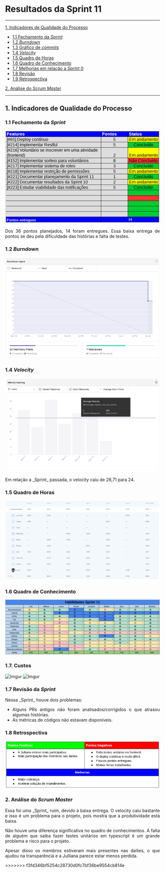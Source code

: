 # Resultados da Sprint 11
------

[1. Indicadores de Qualidade do Processo](#1-indicadores-de-qualidade-do-processo)

* [1.1 Fechamento da _Sprint_](#11-fechamento-da-sprint)
* [1.2 _Burndown_](#12-burndown)
* [1.3 Gráfico de _commits_](#13-grafico-de-commits)
* [1.4 _Velocity_](#14-velocity)
* [1.5 Quadro de Horas](#15-quadro-de-horas)
* [1.6 Quadro de Conhecimento](#16-quadro-de-conhecimento)
* [1.7 Melhorias em relação a _Sprint_ 0](#17-melhorias-em-relação-a-sprint-0)
* [1.8 Revisão](#18-revisao-da-sprint)
* [1.9 Retrospectiva](#19-retrospectiva)

[2. Análise do _Scrum Master_](#2-análise-do-scrum-master)  

------

## 1. Indicadores de Qualidade do Processo

### 1.1 Fechamento da _Sprint_
![](images/results_sprint11.png)

<p align="justify"> Dos 36 pontos planejados, 14 foram entregues. Essa baixa entrega de pontos se deu pela dificuldade das histórias e falta de testes. </p>

### 1.2 _Burndown_

![](images/burndown_sprint11.png)

### 1.4 _Velocity_

![](images/velocity_sprint11.png)

<p align="justify"> Em relação a _Sprint_ passada, o velocity caiu de 28,71 para 24. </p>

### 1.5 Quadro de Horas

![](images/timetable_sprint11.png)

### 1.6 Quadro de Conhecimento

![](images/knowledge_framework_sprint11.png)

### 1.7. Custos
![Imgur](https://i.imgur.com/kugRkNy.png)
![Imgur](https://i.imgur.com/lmQKC13.png)

### 1.7 Revisão da _Sprint_

<p align="justify">Nessa _Sprint_ houve dois problemas: </p>

<ul align="justify">
<li> Alguns PRs antigos não foram analisados/corrigidos o que atrasou algumas histórias.
<li> As métricas de códigos não estavam disponíveis.
</ul>


### 1.8 Retrospectiva

![](images/retrospective_sprint11.png)

### 2. Análise do _Scrum Master_

<p align="justify"> Essa foi uma _Sprint_ ruim, devido à baixa entrega. O velocity caiu bastante e isso é um problema para o projeto, pois mostra que a produtividade está baixa. <p>

<p align="justify"> Não houve uma diferença significativa no quadro de conhecimentos. A falta de alguém que saiba fazer testes unitários em typescript é um grande problema e risco para o projeto. </p>

<p align="justify"> Apesar disso os membros estiveram mais presentes nas dailies, o que ajudou na transparência e a Julliana parece estar menos perdida. </p>
>>>>>>> f3fd346bf5254c28730d0fc7bf36be9554cb814e
